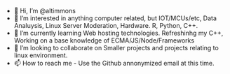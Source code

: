 - 👋 Hi, I’m @altimmons
- 👀 I’m interested in anything computer related, but IOT/MCUs/etc, Data Analuysis, Linux Server Moderation, Hardware. R, Python, C++.
- 🌱 I’m currently learning Web hosting technologies.  Refreshinhg my C++, Working on a base knowledge of ECMA/JS/Node/Frameworks
- 💞️ I’m looking to collaborate on Smaller projects and projects relating to linux environment.
- 📫 How to reach me - Use the Github annonymized email at this time.

<!---
altimmons/altimmons is a ✨ special ✨ repository because its `README.md` (this file) appears on your GitHub profile.
You can click the Preview link to take a look at your changes.
--->
